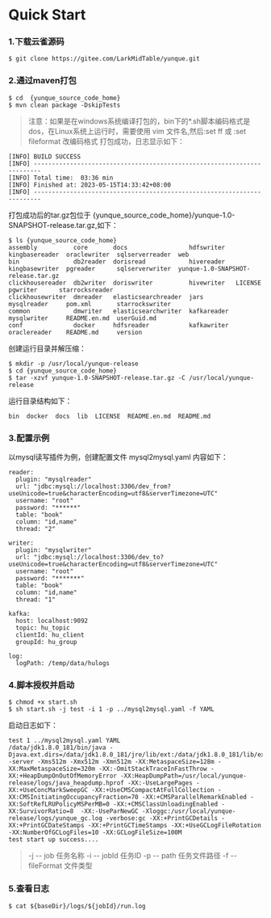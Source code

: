 # Quick Start

### 1.下载云雀源码

```
$ git clone https://gitee.com/LarkMidTable/yunque.git
```

### 2.通过maven打包

```
$ cd  {yunque_source_code_home}
$ mvn clean package -DskipTests
```
> 注意：如果是在windows系统编译打包的，bin下的*.sh脚本编码格式是dos，在Linux系统上运行时，需要使用 vim 文件名,然后:set ff 或 :set fileformat 改编码格式
打包成功，日志显示如下：
```
[INFO] BUILD SUCCESS
[INFO] ------------------------------------------------------------------------
[INFO] Total time:  03:36 min
[INFO] Finished at: 2023-05-15T14:33:42+08:00
[INFO] ------------------------------------------------------------------------
```
打包成功后的tar.gz包位于 {yunque_source_code_home}/yunque-1.0-SNAPSHOT-release.tar.gz,如下：
```
$ ls {yunque_source_code_home}
assembly          core       docs                 hdfswriter   kingbasereader  oraclewriter  sqlserverreader  web
bin               db2reader  dorisread            hivereader   kingbasewriter  pgreader      sqlserverwriter  yunque-1.0-SNAPSHOT-release.tar.gz
clickhousereader  db2writer  doriswriter          hivewriter   LICENSE         pgwriter      starrocksreader
clickhousewriter  dmreader   elasticsearchreader  jars         mysqlreader     pom.xml       starrockswriter
common            dmwriter   elasticsearchwriter  kafkareader  mysqlwriter     README.en.md  userGuid.md
conf              docker     hdfsreader           kafkawriter  oraclereader    README.md     version
```
创建运行目录并解压缩：
```
$ mkdir -p /usr/local/yunque-release
$ cd {yunque_source_code_home}
$ tar -xzvf yunque-1.0-SNAPSHOT-release.tar.gz -C /usr/local/yunque-release
```
运行目录结构如下：
```
bin  docker  docs  lib  LICENSE  README.en.md  README.md
```
### 3.配置示例

以mysql读写插件为例，创建配置文件 mysql2mysql.yaml 内容如下：
```
reader:
  plugin: "mysqlreader"
  url: "jdbc:mysql://localhost:3306/dev_from?useUnicode=true&characterEncoding=utf8&serverTimezone=UTC"
  username: "root"
  password: "******"
  table: "book"
  column: "id,name"
  thread: "2"

writer:
  plugin: "mysqlwriter"
  url: "jdbc:mysql://localhost:3306/dev_to?useUnicode=true&characterEncoding=utf8&serverTimezone=UTC"
  username: "root"
  password: "*******"
  table: "book"
  column: "id,name"
  thread: "1"

kafka:
  host: localhost:9092
  topic: hu_topic
  clientId: hu_client
  groupId: hu_group

log:
  logPath: /temp/data/hulogs

```

### 4.脚本授权并启动

```
$ chmod +x start.sh
$ sh start.sh -j test -i 1 -p ../mysql2mysql.yaml -f YAML

```
启动日志如下：
```
test 1 ../mysql2mysql.yaml YAML
/data/jdk1.8.0_181/bin/java -Djava.ext.dirs=/data/jdk1.8.0_181/jre/lib/ext:/data/jdk1.8.0_181/lib/ext  -server -Xms512m -Xmx512m -Xmn512m -XX:MetaspaceSize=128m -XX:MaxMetaspaceSize=320m -XX:-OmitStackTraceInFastThrow -XX:+HeapDumpOnOutOfMemoryError -XX:HeapDumpPath=/usr/local/yunque-release/logs/java_heapdump.hprof -XX:-UseLargePages -XX:+UseConcMarkSweepGC -XX:+UseCMSCompactAtFullCollection -XX:CMSInitiatingOccupancyFraction=70 -XX:+CMSParallelRemarkEnabled -XX:SoftRefLRUPolicyMSPerMB=0 -XX:+CMSClassUnloadingEnabled -XX:SurvivorRatio=8  -XX:-UseParNewGC -Xloggc:/usr/local/yunque-release/logs/yunque_gc.log -verbose:gc -XX:+PrintGCDetails -XX:+PrintGCDateStamps -XX:+PrintGCTimeStamps -XX:+UseGCLogFileRotation -XX:NumberOfGCLogFiles=10 -XX:GCLogFileSize=100M
test start up success....
```
> -j -- job 任务名称 -i -- jobId 任务ID -p -- path 任务文件路径 -f -- fileFormat 文件类型

### 5.查看日志

```
$ cat ${baseDir}/logs/${jobId}/run.log
```